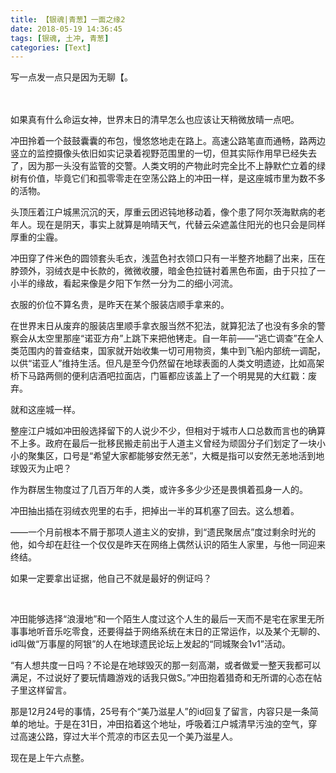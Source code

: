 ```yaml
---
title: 【银魂|青葱】一面之缘2
date: 2018-05-19 14:36:45
tags: [银魂, 土冲, 青葱]
categories: [Text]
---
```


<p dir="ltr"  >写一点发一点只是因为无聊【。<br /><br /><br /></p> 
<p dir="ltr"  >如果真有什么命运女神，世界末日的清早怎么也应该让天稍微放晴一点吧。</p> 
<p dir="ltr"  >冲田拎着一个鼓鼓囊囊的布包，慢悠悠地走在路上。高速公路笔直而通畅，路两边竖立的监控摄像头依旧如实记录着视野范围里的一切，但其实际作用早已经失去了，因为那一头没有监管的交警。人类文明的产物此时完全比不上静默伫立着的绿树有价值，毕竟它们和孤零零走在空荡公路上的冲田一样，是这座城市里为数不多的活物。</p> 
<p dir="ltr"  >头顶压着江户城黑沉沉的天，厚重云团迟钝地移动着，像个患了阿尔茨海默病的老年人。现在是阴天，事实上就算是响晴天气，代替云朵遮盖住阳光的也只会是同样厚重的尘霾。</p> 
<p dir="ltr"  >冲田穿了件米色的圆领套头毛衣，浅蓝色衬衣领口只有一半整齐地翻了出来，压在脖颈外，羽绒衣是中长款的，微微收腰，暗金色拉链衬着黑色布面，由于只拉了一小半的缘故，看起来像是夕阳下乍然一分为二的细小河流。</p> 
<p dir="ltr"  >衣服的价位不算名贵，是昨天在某个服装店顺手拿来的。</p> 
<p dir="ltr"  >在世界末日从废弃的服装店里顺手拿衣服当然不犯法，就算犯法了也没有多余的警察会从太空里那座“诺亚方舟”上跳下来把他铐走。自一年前——“逃亡调查”在全人类范围内的普查结束，国家就开始收集一切可用物资，集中到飞船内部统一调配，以供“诺亚人”维持生活。但凡是至今仍然留在地球表面的人类文明遗迹，比如高架桥下马路两侧的便利店酒吧拉面店，门匾都应该盖上了一个明晃晃的大红戳：废弃。</p> 
<p dir="ltr"  >就和这座城一样。</p> 
<p dir="ltr"  >整座江户城如冲田般选择留下的人说少不少，但相对于城市人口总数而言也的确算不上多。政府在最后一批移民搬走前出于人道主义曾经为顽固分子们划定了一块小小的聚集区，口号是“希望大家都能够安然无恙”，大概是指可以安然无恙地活到地球毁灭为止吧？</p> 
<p dir="ltr"  >作为群居生物度过了几百万年的人类，或许多多少少还是畏惧着孤身一人的。</p> 
<p dir="ltr"  >冲田抽出插在羽绒衣兜里的右手，把掉出一半的耳机塞了回去。这么想着。</p> 
<p dir="ltr"  >——一个月前根本不屑于那项人道主义的安排，到“遗民聚居点”度过剩余时光的他，如今却在赶往一个仅仅是昨天在网络上偶然认识的陌生人家里，与他一同迎来终结。</p> 
<p dir="ltr"  >如果一定要拿出证据，他自己不就是最好的例证吗？</p> 
<p dir="ltr"  >&nbsp;</p> 
<p dir="ltr"  >冲田能够选择“浪漫地”和一个陌生人度过这个人生的最后一天而不是宅在家里无所事事地听音乐吃零食，还要得益于网络系统在末日的正常运作，以及某个无聊的、id叫做“万事屋的阿银”的人在地球遗民论坛上发起的“同城聚会1v1”活动。</p> 
<p dir="ltr"  >“有人想共度一日吗？不论是在地球毁灭的那一刻高潮，或者做爱一整天我都可以满足，不过说好了要玩情趣游戏的话我只做S。”冲田抱着猎奇和无所谓的心态在帖子里这样留言。</p> 
<p dir="ltr"  >那是12月24号的事情，25号有个“美乃滋星人”的id回复了留言，内容只是一条简单的地址。于是在31日，冲田掐着这个地址，呼吸着江户城清早污浊的空气，穿过高速公路，穿过大半个荒凉的市区去见一个美乃滋星人。</p> 
<p dir="ltr"  >现在是上午六点整。<br /></p>